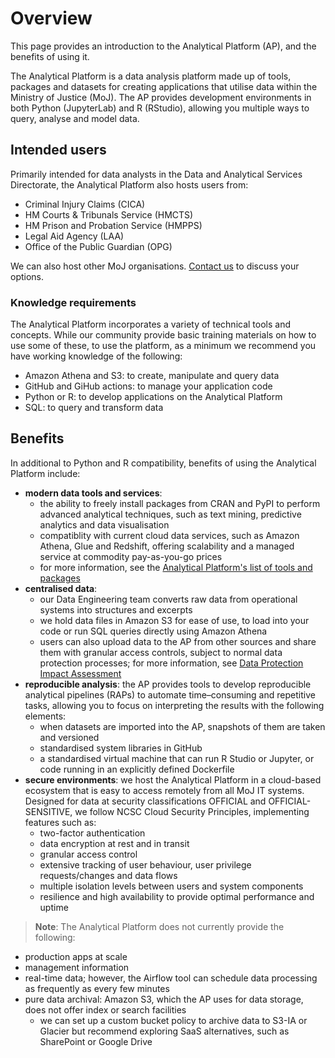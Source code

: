 # Overview

This page provides an introduction to the Analytical Platform (AP), and the benefits of using it.

The Analytical Platform is a data analysis platform made up of tools, packages and datasets for creating applications that utilise data within the Ministry of Justice (MoJ). The AP provides development environments in both Python (JupyterLab) and R (RStudio), allowing you multiple ways to query, analyse and model data.

## Intended users

Primarily intended for data analysts in the Data and Analytical Services Directorate, the Analytical Platform also hosts users from:
-   Criminal Injury Claims (CICA)
-   HM Courts & Tribunals Service (HMCTS)
-   HM Prison and Probation Service (HMPPS)
-   Legal Aid Agency (LAA)
-   Office of the Public Guardian (OPG)

We can also host other MoJ organisations. [Contact us][contact] to discuss your options.

### Knowledge requirements

The Analytical Platform incorporates a variety of technical tools and concepts. While our community provide basic training materials on how to use some of these, to use the platform, as a minimum we recommend you have working knowledge of the following:

- Amazon Athena and S3: to create, manipulate and query data
- GitHub and GiHub actions: to manage your application code
- Python or R: to develop applications on the Analytical Platform
- SQL: to query and transform data

## Benefits

In additional to Python and R compatibility, benefits of using the Analytical Platform include:

- **modern data tools and services**:
  - the ability to freely install packages from CRAN and PyPI to perform advanced analytical techniques, such as text mining, predictive analytics and data visualisation
  - compatiblity with current cloud data services, such as Amazon Athena, Glue and Redshift, offering scalability and a managed service at commodity pay-as-you-go prices
  - for more information, see the [Analytical Platform's list of tools and packages][tools]
- **centralised data**:
  - our Data Engineering team converts raw data from operational systems into structures and excerpts
  - we hold data files in Amazon S3 for ease of use, to load into your code or run SQL queries directly using Amazon Athena
  - users can also upload data to the AP from other sources and share them with granular access controls, subject to normal data protection processes; for more information, see [Data Protection Impact Assessment][DPIA]
- **reproducible analysis**: the AP provides tools to develop reproducible analytical pipelines (RAPs) to automate time–consuming and repetitive tasks, allowing you to focus on interpreting the results with the following elements:
  - when datasets are imported into the AP, snapshots of them are taken and versioned
  - standardised system libraries in GitHub
  - a standardised virtual machine that can run R Studio or Jupyter, or code running in an explicitly defined Dockerfile
- **secure environments**: we host the Analytical Platform in a cloud-based ecosystem that is easy to access remotely from all MoJ IT systems. Designed for data at security classifications OFFICIAL and OFFICIAL-SENSITIVE, we follow NCSC Cloud Security Principles, implementing features such as:
  - two-factor authentication
  - data encryption at rest and in transit
  - granular access control
  - extensive tracking of user behaviour, user privilege requests/changes and data flows
  - multiple isolation levels between users and system components
  - resilience and high availability to provide optimal performance and uptime

> **Note**: The Analytical Platform does not currently provide the following:
- production apps at scale
- management information
- real-time data; however, the Airflow tool can schedule data processing as frequently as every few minutes
- pure data archival: Amazon S3, which the AP uses for data storage, does not offer index or search facilities
  - we can set up a custom bucket policy to archive data to S3-IA or Glacier but recommend exploring SaaS alternatives, such as SharePoint or Google Drive

[contact]: mailto:analytical_platform@digital.justice.gov.uk
[tools]: [tools-list.md]
[DPIA]: dpia.md
[RAPs]: reproducible-analytical-pipelines.md
